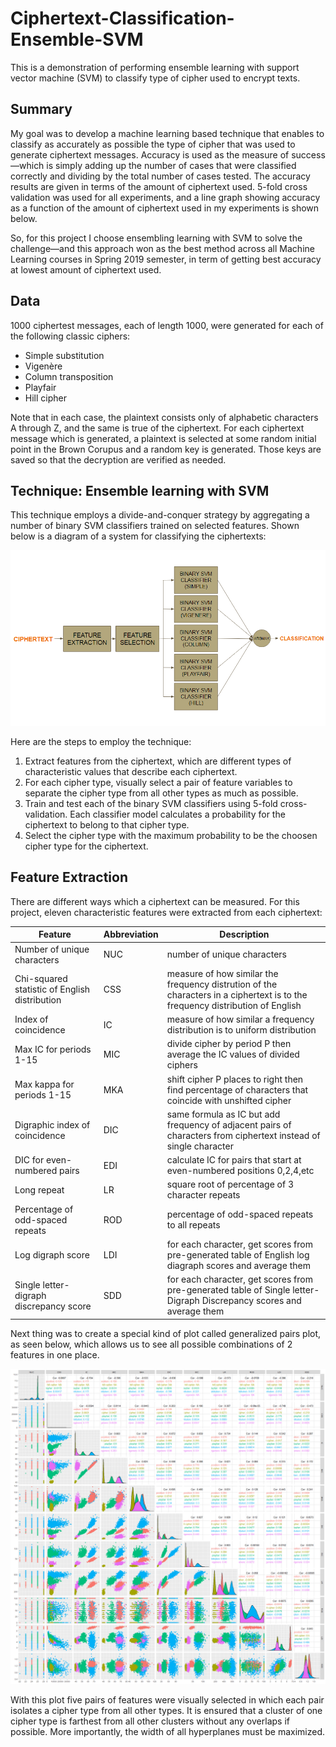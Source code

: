 # Ciphertext-Classification-Ensemble-SVM
This is a demonstration of performing ensemble learning with support vector machine (SVM) to classify type of cipher used to encrypt texts.

## Summary
My goal was to develop a machine learning based technique that enables to classify as accurately as possible the type of cipher that was used to generate ciphertext messages.  Accuracy is used as the measure of success—which is simply adding up the number of cases that were classified correctly and dividing by the total number of cases tested.  The accuracy results are given in terms of the amount of ciphertext used. 5-fold cross validation was used for all experiments, and a line graph showing accuracy as a function of the amount of ciphertext used in my experiments is shown below.

So, for this project I choose ensembling learning with SVM to solve the challenge—and this approach won as the best method across all Machine Learning courses in Spring 2019 semester, in term of getting best accuracy at lowest amount of ciphertext used.

## Data
1000 ciphertest messages, each of length 1000, were generated for each of the following classic ciphers:

* Simple substitution
* Vigenère
* Column transposition
* Playfair
* Hill cipher

Note that in each case, the plaintext consists only of alphabetic characters A through Z, and the same is true of the ciphertext.  For each ciphertext message which is generated, a plaintext is selected at some random initial point in the Brown Corupus and a random key is generated.  Those keys are saved so that the decryption are verified as needed.

## Technique: Ensemble learning with SVM

This technique employs a divide-and-conquer strategy by aggregating a number of binary SVM classifiers trained on selected features.  Shown below is a diagram of a system for classifying the ciphertexts:

![Ensemble SVM System Diagram](/images/ensembleSVM_system.png)

Here are the steps to employ the technique:
1. Extract features from the ciphertext, which are different types of characteristic values that describe each ciphertext.
2. For each cipher type, visually select a pair of feature variables to separate the cipher type from all other types as much as possible.
3. Train and test each of the binary SVM classifiers using 5-fold cross-validation. Each classifier model calculates a probability for the ciphertext to belong to that cipher type.  
4. Select the cipher type with the maximum probability to be the choosen cipher type for the ciphertext.

## Feature Extraction

There are different ways which a ciphertext can be measured.  For this project, eleven characteristic features were extracted from each ciphertext:

Feature | Abbreviation | Description
------- | ------------ | -----------
Number of unique characters | NUC | number of unique characters
Chi-squared statistic of English distribution | CSS | measure of how similar the frequency distrution of the characters in a ciphertext is to the frequency distribution of English
Index of coincidence | IC | measure of how similar a frequency distribution is to uniform distribution
Max IC for periods 1-15 | MIC | divide cipher by period P then average the IC values of divided ciphers
Max kappa for periods 1-15 | MKA | shift cipher P places to right then find percentage of characters that coincide with unshifted cipher
Digraphic index of coincidence | DIC | same formula as IC but add frequency of adjacent pairs of characters from ciphertext instead of single character
DIC for even-numbered pairs | EDI | calculate IC for pairs that start at even-numbered positions 0,2,4,etc
Long repeat | LR | square root of percentage of 3 character repeats
Percentage of odd-spaced repeats | ROD | percentage of odd-spaced repeats to all repeats
Log digraph score | LDI | for each character, get scores from pre-generated table of English log diagraph scores and average them
Single letter-digraph discrepancy score | SDD | for each character, get scores from pre-generated table of Single letter-Digraph Discrepancy scores and average them

Next thing was to create a special kind of plot called generalized pairs plot, as seen below, which allows us to see all possible combinations of 2 features in one place.

![Generalized Pairs Plot](/images/generalized_pairs_plot_1000.png)

With this plot five pairs of features were visually selected in which each pair isolates a cipher type from all other types.  It is ensured that a cluster of one cipher type is farthest from all other clusters without any overlaps if possible.  More importantly, the width of all hyperplanes must be maximized.

